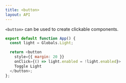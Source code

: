 ```yaml
---
title: <button>
layout: API
---
```


`<button>` can be used to create clickable components.

<Sandpack>

```js
export default function App() {
  const light = Globals.Light;

  return <button
    style={{ margin: 20 }}
    onClick={() => light.enabled = !light.enabled}>
    Toggle Light
  </button>;
};
```

</Sandpack>
